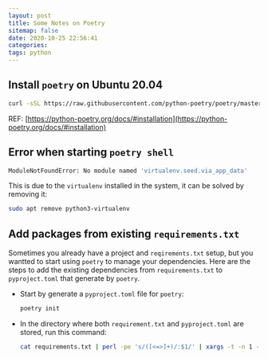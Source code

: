 ```yaml
---
layout: post
title: Some Notes on Poetry
sitemap: false
date: 2020-10-25 22:56:41
categories:
tags: python
---
```


## Install `poetry` on Ubuntu 20.04
```sh
curl -sSL https://raw.githubusercontent.com/python-poetry/poetry/master/get-poetry.py | python -
```
REF: [https://python-poetry.org/docs/#installation](https://python-poetry.org/docs/#installation)
<!-- more -->
## Error when starting `poetry shell`
```sh
ModuleNotFoundError: No module named 'virtualenv.seed.via_app_data'
```
This is due to the `virtualenv` installed in the system, it can be solved by removing it:
```sh
sudo apt remove python3-virtualenv
```

## Add packages from existing `requirements.txt`
Sometimes you already have a project and `reqirements.txt` setup, but you wantted to start using `poetry` to manage your dependencies. Here are the steps to add the existing dependencies from `requirements.txt` to `pyproject.toml` that generate by `poetry`.
-   Start by generate a `pyproject.toml` file for `poetry`:
    ```sh
    poetry init
    ```
-   In the directory where both `requirement.txt` and `pyproject.toml` are stored, run this command:
    ```sh
    cat requirements.txt | perl -pe 's/([<=>]+)/:$1/' | xargs -t -n 1 -I {} poetry add '{}'
    ```
